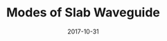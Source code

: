 ---
layout: post
title:  "Modes of Slab Waveguide"
date:   2017-10-31
categories: studies
excerpt: "From Maxwell's equation to a scalar mode equation"
image: "/Studies_img/swg/swg.png"
---